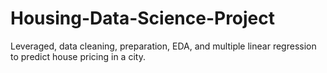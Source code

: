 # Housing-Data-Science-Project
Leveraged, data cleaning, preparation, EDA, and multiple linear regression to predict house pricing in a city.
